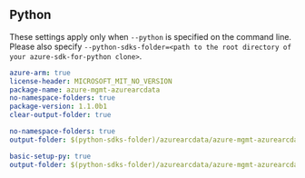 ## Python

These settings apply only when `--python` is specified on the command line.
Please also specify `--python-sdks-folder=<path to the root directory of your azure-sdk-for-python clone>`.

``` yaml $(track2)
azure-arm: true
license-header: MICROSOFT_MIT_NO_VERSION
package-name: azure-mgmt-azurearcdata
no-namespace-folders: true
package-version: 1.1.0b1
clear-output-folder: true
```

``` yaml $(python-mode) == 'update' && $(track2)
no-namespace-folders: true
output-folder: $(python-sdks-folder)/azurearcdata/azure-mgmt-azurearcdata/azure/mgmt/azurearcdata
```

``` yaml $(python-mode) == 'create' && $(track2)
basic-setup-py: true
output-folder: $(python-sdks-folder)/azurearcdata/azure-mgmt-azurearcdata
```
